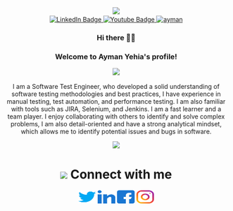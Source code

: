 [I believe in center-aligned 🤲]: #

<div align="center">
  
[This is for the picture]: #	
<div id="header">
<img src="https://media.giphy.com/media/M9gbBd9nbDrOTu1Mqx/giphy.gif" width="100"/>
</div>
  
[badges I got it from shields.io ... anyone can copy and paste the link and change the parameters to test out, at least that how i did it]: #  
<div id="badges">
<a href="https://www.linkedin.com/in/">
  <img src="https://img.shields.io/badge/LinkedIn-blue?style=for-the-badge&logo=linkedin&logoColor=white" alt="LinkedIn Badge"/>
</a>
<a href="mailto:aymanye7ia@gmail.com">
  <img src="https://img.shields.io/badge/Gmail-white?style=for-the-badge&logo=gmail&logoColor=red" alt="Youtube Badge"/>
</a>
 <a href="https://flowcv.me/aye7ia"target="blank">
  <img src="https://img.shields.io/badge/Website-DC143C?style=for-the-badge&logo=medium&logoColor=white" alt="ayman" />
 </a>
</div>


### Hi there 👋🎉

<h3 align="center">
  Welcome to Ayman Yehia's profile!
</h3>

  <a href="https://github.com/DenverCoder1/readme-typing-svg"><img src="https://readme-typing-svg.herokuapp.com/?lines=Software+Test+Engineer;Always%20learning%20new%20things&font=Fira%20Code&center=true&width=440&height=45&color=208D35FF&vCenter=true&size=22"></a>

I am a Software Test Engineer, who developed a solid understanding of software testing methodologies and best practices, I have experience in manual testing, test automation, and performance testing. I am also familiar with tools such as JIRA, Selenium, and Jenkins.
I am a fast learner and a team player. I enjoy collaborating with others to identify and solve complex problems, I am also detail-oriented and have a strong analytical mindset, which allows me to identify potential issues and bugs in software.


<img src="https://media.giphy.com/media/L8K62iTDkzGX6/giphy.gif" width="500" />
</div>

## <h1 align="center"> <img src="https://media.giphy.com/media/iY8CRBdQXODJSCERIr/giphy.gif" width="30px"> Connect with me </h1>
<p align="center">
<a href="https://twitter.com/aYe7iia" target="blank"><img align="center" src="https://raw.githubusercontent.com/SubhadeepZilong/SubhadeepZilong/main/icons/Social/twitter.svg" alt="subhadeepzilong" height="30" width="40" /></a>
<a href="https://www.linkedin.com/in/" target="blank"><img align="center" src="https://raw.githubusercontent.com/SubhadeepZilong/SubhadeepZilong/main/icons/Social/linked-in-alt.svg" alt="subhadeep-chakraborty-b341a8191" height="30" width="40" /></a>
<a href="https://fb.com" target="blank"><img align="center" src="https://raw.githubusercontent.com/SubhadeepZilong/SubhadeepZilong/main/icons/Social/facebook.svg" alt="subhadeep.chakraborty.555" height="30" width="40" /></a>
<a href="https://instagram.com" target="blank"><img align="center" src="https://raw.githubusercontent.com/SubhadeepZilong/SubhadeepZilong/main/icons/Social/instagram.svg" alt="subhadeepzilong" height="30" width="40" /></a>
</p>
